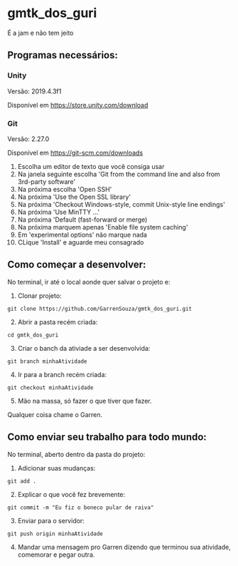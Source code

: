 # gmtk_dos_guri
É a jam e não tem jeito

## Programas necessários:
### Unity
Versão: 2019.4.3f1

Disponível em https://store.unity.com/download

### Git
Versão: 2.27.0

Disponível em https://git-scm.com/downloads
1. Escolha um editor de texto que você consiga usar
2. Na janela seguinte escolha 'Git from the command line and also from 3rd-party software'
3. Na próxima escolha 'Open SSH'
4. Na próxima 'Use the Open SSL library'
5. Na próxima 'Checkout Windows-style, commit Unix-style line endings'
6. Na próxima 'Use MinTTY ...'
7. Na próxima 'Default (fast-forward or merge)
8. Na próxima marquem apenas 'Enable file system caching'
9. Em 'experimental options' não marque nada
10. CLique 'Install' e aguarde meu consagrado

## Como começar a desenvolver:
No terminal, ir até o local aonde quer salvar o projeto e:

1. Clonar projeto:
```
git clone https://github.com/GarrenSouza/gmtk_dos_guri.git
```
2. Abrir a pasta recém criada:
```
cd gmtk_dos_guri
```
3. Criar o banch da ativiade a ser desenvolvida:
```
git branch minhaAtividade
```
4. Ir para a branch recém criada:
```
git checkout minhaAtividade
```
5. Mão na massa, só fazer o que tiver que fazer.

Qualquer coisa chame o Garren.

## Como enviar seu trabalho para todo mundo:
No terminal, aberto dentro da pasta do projeto:
1. Adicionar suas mudanças:
```
git add .
```
2. Explicar o que você fez brevemente:
```
git commit -m "Eu fiz o boneco pular de raiva"
```
3. Enviar para o servidor:
```
git push origin minhaAtividade
```
4. Mandar uma mensagem pro Garren dizendo que terminou sua atividade, comemorar e pegar outra.
